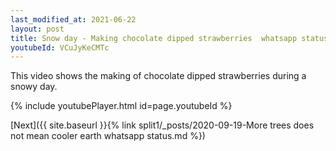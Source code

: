 ```yaml
---
last_modified_at: 2021-06-22
layout: post
title: Snow day - Making chocolate dipped strawberries  whatsapp status
youtubeId: VCuJyKeCMTc
---
```


This video shows the making of chocolate dipped strawberries during a snowy day.

{% include youtubePlayer.html id=page.youtubeId %}

[Next]({{ site.baseurl }}{% link split1/_posts/2020-09-19-More trees does not mean cooler earth whatsapp status.md %})
